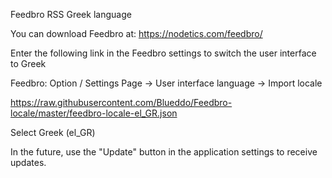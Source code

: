 Feedbro RSS Greek language

You can download Feedbro at: https://nodetics.com/feedbro/

Enter the following link in the Feedbro settings to switch the user interface to Greek

Feedbro: Option / Settings Page -> User interface language -> Import locale

https://raw.githubusercontent.com/Blueddo/Feedbro-locale/master/feedbro-locale-el_GR.json

Select Greek (el_GR)

In the future, use the "Update" button in the application settings to receive updates.
